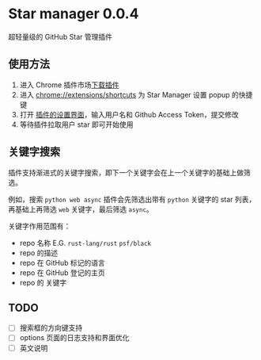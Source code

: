 # Star manager 0.0.4
超轻量级的 GitHub Star 管理插件

## 使用方法
1. 进入 Chrome 插件市场[下载插件](https://chrome.google.com/webstore/detail/star-manager/klajgkhhnnipjkilfgkkjofidahjfobh)
2. 进入 [chrome://extensions/shortcuts](chrome://extensions/shortcuts) 为 Star Manager 设置 popup 的快捷键
3. 打开 [插件的设置界面](chrome-extension://klajgkhhnnipjkilfgkkjofidahjfobh/options.html)，输入用户名和 Github Access Token，提交修改
4. 等待插件拉取用户 star 即可开始使用

## 关键字搜索
插件支持渐进式的关键字搜索，即下一个关键字会在上一个关键字的基础上做筛选。

例如，搜索 `python web async` 插件会先筛选出带有 `python` 关键字的 star 列表，再基础上再筛选 `web` 关键字，最后筛选 `async`。

关键字作用范围有：
- repo 名称 E.G. `rust-lang/rust` `psf/black`
- repo 的描述
- repo 在 GitHub 标记的语言
- repo 在 GitHub 登记的主页
- repo 的 关键字


## TODO
- [ ] 搜索框的方向键支持
- [ ] options 页面的日志支持和界面优化
- [ ] 英文说明
